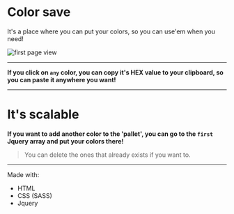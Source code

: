 # Color save

It's a place where you can put your colors, so you can use'em when you need!

![first page view](https://imgur.com/axxNoH4.png)

---

**If you click on `any` color, you can copy it's HEX value to your clipboard, so you can paste it anywhere you want!**

---

# It's scalable

**If you want to add another color to the 'pallet', you can go to the `first` Jquery array and put your colors there!**
> You can delete the ones that already exists if you want to.

---

Made with:

* HTML
* CSS (SASS)
* Jquery
